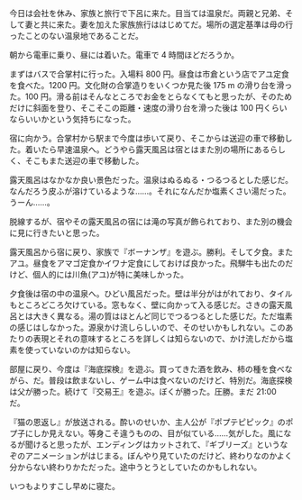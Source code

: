 今日は会社を休み、家族と旅行で下呂に来た。目当ては温泉だ。両親と兄弟、そして妻と共に来た。妻を加えた家族旅行ははじめてだ。場所の選定基準は母の行ったことのない温泉地であることだ。

朝から電車に乗り、昼には着いた。電車で 4 時間ほどだろうか。

まずはバスで合掌村に行った。入場料 800 円。昼食は市倉という店でアユ定食を食べた。1200 円。文化財の合掌造りをいくつか見た後 175 m の滑り台を滑った。100 円。滑る前はそんなところでお金をとらなくてもと思ったが、そのためだけに斜面を登り、そこそこの距離・速度の滑り台を滑った後は 100 円くらいならいいかという気持ちになった。

宿に向かう。合掌村から駅まで今度は歩いて戻り、そこからは送迎の車で移動した。着いたら早速温泉へ。どうやら露天風呂は宿とはまた別の場所にあるらしく、そこもまた送迎の車で移動した。

露天風呂はなかなか良い景色だった。温泉はぬるぬる・つるつるとした感じだ。なんだろう皮ふが溶けているような……。それになんだか塩素くさい湯だった。うーん……。

脱線するが、宿やその露天風呂の宿には滝の写真が飾られており、また別の機会に見に行きたいと思った。

露天風呂から宿に戻り、家族で『ボーナンザ』を遊ぶ。勝利。そして夕食。またアユ。昼食をアマゴ定食かイワナ定食にしておけば良かった。飛騨牛も出たのだけど、個人的には川魚(アユ)が特に美味しかった。

夕食後は宿の中の温泉へ。ひどい風呂だった。壁は半分がはがれており、タイルもところどころ欠けている。窓もなく、壁に向かって入る感じだ。さきの露天風呂とは大きく異なる。湯の質はほとんど同じでつるつるとした感じだ。ただ塩素の感じはしなかった。源泉かけ流しらしいので、そのせいかもしれない。このあたりの表現とそれの意味するところを詳しくは知らないので、かけ流しだから塩素を使っていないのかは知らない。

部屋に戻り、今度は『海底探検』を遊ぶ。買ってきた酒を飲み、柿の種を食べながら、だ。普段は飲まないし、ゲーム中は食べないのだけど、特別だ。海底探検は父が勝った。続けて『交易王』を遊ぶ。ぼくが勝った。圧勝。まだ 21:00 だ。

『猫の恩返し』が放送される。酔いのせいか、主人公が『ポプテピピック』のポプ子にしか見えない。等身こそ違うものの、目が似ている……気がした。風になるが聞けると思ったが、エンディングはカットされて、『ギブリーズ』というなぞのアニメーションがはじまる。ぼんやり見ていたのだけど、終わりなのかよく分からない終わりかただった。途中うとうとしていたのかもしれない。

いつもよりすこし早めに寝た。
